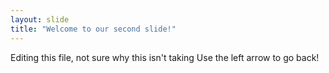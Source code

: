 ```yaml
---
layout: slide
title: "Welcome to our second slide!"
---
```

Editing this file, not sure why this isn't taking 
Use the left arrow to go back!
